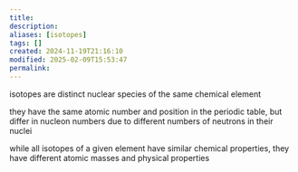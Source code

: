 ```yaml
---
title: 
description: 
aliases: [isotopes]
tags: []
created: 2024-11-19T21:16:10
modified: 2025-02-09T15:53:47
permalink:
---
```


isotopes are distinct nuclear species of the same chemical element

they have the same atomic number and position in the periodic table, but differ in nucleon numbers due to different numbers of neutrons in their nuclei

while all isotopes of a given element have similar chemical properties, they have different atomic masses and physical properties
